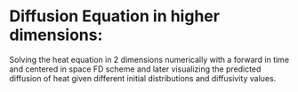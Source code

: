 # Diffusion Equation in higher dimensions:
Solving the heat equation in 2 dimensions numerically with a forward in time and centered in space FD scheme and later visualizing the predicted diffusion of heat given different initial distributions and diffusivity values.
